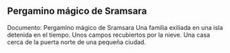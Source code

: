 ## Pergamino mágico de Sramsara
Documento: Pergamino mágico de Sramsara
Una familia exiliada en una isla detenida en el tiempo.
Unos campos recubiertos por la nieve.
Una casa cerca de la puerta norte de una pequeña ciudad.
